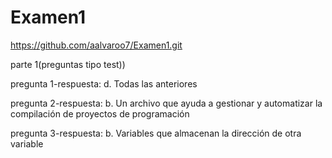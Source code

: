 # Examen1
https://github.com/aalvaroo7/Examen1.git

parte 1(preguntas tipo test))

pregunta 1-respuesta: d. Todas las anteriores

pregunta 2-respuesta: b. Un archivo que ayuda a gestionar y automatizar la compilación de proyectos de programación

pregunta 3-respuesta: b. Variables que almacenan la dirección de otra variable

